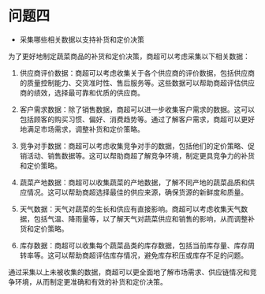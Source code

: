 # 问题四

- 采集哪些相关数据以支持补货和定价决策

为了更好地制定蔬菜商品的补货和定价决策，商超可以考虑采集以下相关数据：

1. 供应商评价数据：商超可以考虑收集关于各个供应商的评价数据，包括供应商的质量控制能力、交货准时性、售后服务等。这些数据可以帮助商超评估供应商的绩效，选择最可靠和优质的供应商。

2. 客户需求数据：除了销售数据，商超可以进一步收集客户需求的数据。这可以包括顾客的购买习惯、偏好、消费趋势等。通过了解客户需求，商超可以更好地满足市场需求，调整补货和定价策略。

3. 竞争对手数据：商超可以考虑收集竞争对手的数据，包括他们的定价策略、促销活动、销售数据等。这可以帮助商超了解竞争环境，制定更具竞争力的补货和定价策略。

4. 蔬菜产地数据：商超可以收集蔬菜的产地数据，了解不同产地的蔬菜品质和供应情况。这可以帮助商超选择最佳的供应来源，确保货源的新鲜度和质量。

5. 天气数据：天气对蔬菜的生长和供应有直接影响。商超可以考虑收集天气数据，包括气温、降雨量等，以了解天气对蔬菜供应和销售的影响，从而调整补货和定价策略。

6. 库存数据：商超可以收集每个蔬菜品类的库存数据，包括当前库存量、库存周转率等。这可以帮助商超评估库存情况，避免库存积压或库存不足的问题。

通过采集以上未被收集的数据，商超可以更全面地了解市场需求、供应链情况和竞争环境，从而制定更准确和有效的补货和定价决策。
